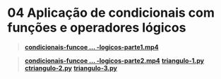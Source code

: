# 04 Aplicação de condicionais com funções e operadores lógicos

>[**condicionais-funcoe ... -logicos-parte1.mp4**](https://drive.google.com/file/d/1VgO40UglzyNCKjDk4e51cxAvHivNUuNN/view)

>[**condicionais-funcoe ... -logicos-parte2.mp4**](https://drive.google.com/file/d/1VmWP-WRvB03afUrsjhmHavPyXgQDUZxT/view?usp=classroom_web&authuser=1)
>[**triangulo-1.py**](/primeiro-periodo/pec/videos-explicativos-praticos/04/triangulo-1.py)
>[**ctriangulo-2.py**](/primeiro-periodo/pec/videos-explicativos-praticos/04/triangulo-2.py)
>[**triangulo-3.py**](/primeiro-periodo/pec/videos-explicativos-praticos/04/triangulo-3.py)
